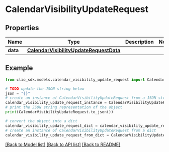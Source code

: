 # CalendarVisibilityUpdateRequest


## Properties

Name | Type | Description | Notes
------------ | ------------- | ------------- | -------------
**data** | [**CalendarVisibilityUpdateRequestData**](CalendarVisibilityUpdateRequestData.md) |  | 

## Example

```python
from clio_sdk.models.calendar_visibility_update_request import CalendarVisibilityUpdateRequest

# TODO update the JSON string below
json = "{}"
# create an instance of CalendarVisibilityUpdateRequest from a JSON string
calendar_visibility_update_request_instance = CalendarVisibilityUpdateRequest.from_json(json)
# print the JSON string representation of the object
print(CalendarVisibilityUpdateRequest.to_json())

# convert the object into a dict
calendar_visibility_update_request_dict = calendar_visibility_update_request_instance.to_dict()
# create an instance of CalendarVisibilityUpdateRequest from a dict
calendar_visibility_update_request_from_dict = CalendarVisibilityUpdateRequest.from_dict(calendar_visibility_update_request_dict)
```
[[Back to Model list]](../README.md#documentation-for-models) [[Back to API list]](../README.md#documentation-for-api-endpoints) [[Back to README]](../README.md)


